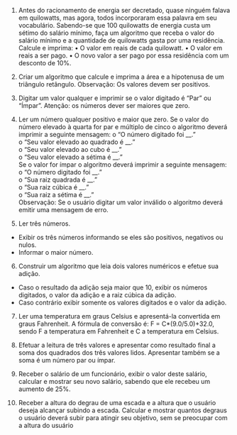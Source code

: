 01) Antes do racionamento de energia ser decretado, quase ninguém falava em 
quilowatts, mas agora, todos incorporaram essa palavra em seu vocabulário.
Sabendo-se que 100 quilowatts de energia custa um sétimo do salário mínimo, faça um 
algoritmo que receba o valor do salário mínimo e a quantidade de quilowatts gasta por 
uma residência.
Calcule e imprima:
• O valor em reais de cada quilowatt.
• O valor em reais a ser pago.
• O novo valor a ser pago por essa residência com um desconto de 10%.

02) Criar um algoritmo que calcule e imprima a área e a hipotenusa de um triângulo 
retângulo.
Observação: Os valores devem ser positivos.

03) Digitar um valor qualquer e imprimir se o valor digitado é “Par” ou “Ímpar”.
Atenção: os números dever ser maiores que zero.

04) Ler um número qualquer positivo e maior que zero.
Se o valor do número elevado à quarta for par e múltiplo de cinco o algoritmo 
deverá imprimir a seguinte mensagem:
o “O número digitado foi __.”</br>
o “Seu valor elevado ao quadrado é __.”</br>
o “Seu valor elevado ao cubo é __.”</br>
o “Seu valor elevado a sétima é __.”</br>
Se o valor for ímpar o algoritmo deverá imprimir a seguinte mensagem:</br>
o “O número digitado foi __.”</br>
o “Sua raiz quadrada é __.”</br>
o “Sua raiz cúbica é __.”</br>
o “Sua raiz a sétima é __.”</br>
Observação: Se o usuário digitar um valor inválido o algoritmo deverá emitir uma 
mensagem de erro.

05) Ler três números. 
- Exibir os três números informando se eles são positivos, negativos ou nulos. 
- Informar o maior número.

06) Construir um algoritmo que leia dois valores numéricos e efetue sua adição. 
- Caso o resultado da adição seja maior que 10, exibir os números digitados, o 
valor da adição e a raiz cúbica da adição.
- Caso contrário exibir somente os valores digitados e o valor da adição.

07) Ler uma temperatura em graus Celsius e apresentá-la convertida em graus 
Fahrenheit.
A fórmula de conversão é: F = C*(9.0/5.0)+32.0, sendo F a temperatura em Fahrenheit e 
C a temperatura em Celsius.

08) Efetuar a leitura de três valores e apresentar como resultado final a soma dos 
quadrados dos três valores lidos. Apresentar também se a soma é um número par ou 
ímpar.

09) Receber o salário de um funcionário, exibir o valor deste salário, calcular e mostrar 
seu novo salário, sabendo que ele recebeu um aumento de 25%.

10) Receber a altura do degrau de uma escada e a altura que o usuário deseja alcançar 
subindo a escada. Calcular e mostrar quantos degraus o usuário deverá subir para 
atingir seu objetivo, sem se preocupar com a altura do usuário

